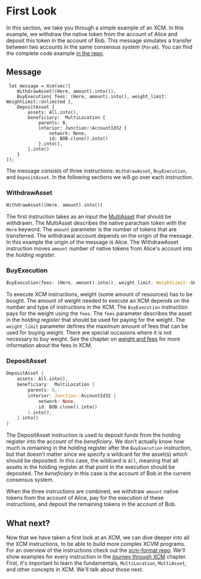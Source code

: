 # First Look

In this section, we take you through a simple example of an XCM. In this example, we withdraw the
native token from the account of Alice and deposit this token in the account of Bob. This message
simulates a transfer between two accounts in the same consensus system (`ParaA`). You can find the
complete code example [in the repo](https://github.com/paritytech/xcm-docs/tree/main/examples).

## Message

```rust,noplayground
 let message = Xcm(vec![
    WithdrawAsset((Here, amount).into()),
    BuyExecution{ fees: (Here, amount).into(), weight_limit: WeightLimit::Unlimited },
    DepositAsset {
        assets: All.into(),
        beneficiary:  MultiLocation {
            parents: 0,
            interior: Junction::AccountId32 {
                network: None,
                id: BOB.clone().into()
            }.into(),
        }.into()
    }
]);
```

The message consists of three instructions: `WithdrawAsset`, `BuyExecution`, and `DepositAsset`. In
the following sections we will go over each instruction.

### WithdrawAsset

```rust
WithdrawAsset((Here, amount).into())
```

The first instruction takes as an input the [MultiAsset]() that should be withdrawn. The MultiAsset
describes the native parachain token with the `Here` keyword. The `amount` parameter is the number
of tokens that are transferred. The withdrawal account depends on the origin of the message. In this
example the origin of the message is Alice. The WithdrawAsset instruction moves `amount` number of
native tokens from Alice's account into the _holding register_.

### BuyExecution

```rust
BuyExecution{fees: (Here, amount).into(), weight_limit: WeightLimit::Unlimited}
```

To execute XCM instructions, weight (some amount of resources) has to be bought. The amount of
weight needed to execute an XCM depends on the number and type of instructions in the XCM. The
`BuyExecution` instruction pays for the weight using the `fees`. The `fees` parameter describes the
asset in the _holding register_ that should be used for paying for the weight. The `weight_limit`
parameter defines the maximum amount of fees that can be used for buying weight. There are special
occasions where it is not necessary to buy weight. See the chapter on
[weight and fees](../fundamentals/weight_and_fees.md) for more information about the fees in XCM.

### DepositAsset

```rust
DepositAsset {
    assets: All.into(),
    beneficiary:  MultiLocation {
        parents: 0,
        interior: Junction::AccountId32 {
            network: None,
            id: BOB.clone().into()
        }.into(),
    }.into()
}
```

The DepositAsset instruction is used to deposit funds from the holding register into the account of
the _beneficiary_. We don’t actually know how much is remaining in the holding register after the
`BuyExecution` instruction, but that doesn’t matter since we specify a wildcard for the asset(s)
which should be deposited. In this case, the wildcard is `All`, meaning that all assets in the
holding register at that point in the execution should be deposited. The _beneficiary_ in this case
is the account of Bob in the current consensus system.

When the three instructions are combined, we withdraw `amount` native tokens from the account of
Alice, pay for the execution of these instructions, and deposit the remaining tokens in the account
of Bob.

## What next?

Now that we have taken a first look at an XCM, we can dive deeper into all the XCM instructions, to
be able to build more complex XCVM programs. For an overview of the instructions check out the
[xcm-format repo](https://github.com/paritytech/xcm-format#5-the-xcvm-instruction-set). We'll show
examples for every instruction in the [journey through XCM](../journey/index.md) chapter. First,
it's important to learn the fundamentals, `MultiLocation`, `MultiAsset`, and other concepts in XCM.
We'll talk about those next.
